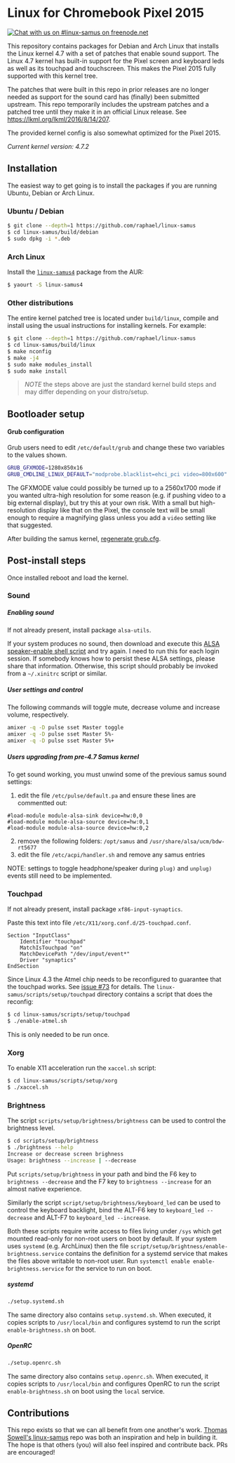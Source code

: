 # Linux for Chromebook Pixel 2015
[![Chat with us on #linux-samus on freenode.net](https://img.shields.io/badge/chat-on%20%23linux--samus-brightgreen.svg)](https://webchat.freenode.net/?channels=linux-samus "Chat with us on #linux-samus on freenode.net")

This repository contains packages for Debian and Arch Linux that installs the Linux kernel 4.7 with
a set of patches that enable sound support. The Linux 4.7 kernel has built-in support for the Pixel
screen and keyboard leds as well as its touchpad and touchscreen. This makes the Pixel 2015 fully
supported with this kernel tree.

The patches that were built in this repo in prior releases are no longer needed as support for the
sound card has (finally) been submitted upstream. This repo temporarily includes the upstream patches
and a patched tree until they make it in an official Linux release. See https://lkml.org/lkml/2016/8/14/207.

The provided kernel config is also somewhat optimized for the Pixel 2015.

*Current kernel version: 4.7.2*

## Installation

The easiest way to get going is to install the packages if you are running
Ubuntu, Debian or Arch Linux.

### Ubuntu / Debian

``` bash
$ git clone --depth=1 https://github.com/raphael/linux-samus
$ cd linux-samus/build/debian
$ sudo dpkg -i *.deb
```

### Arch Linux

Install the [`linux-samus4`](https://aur.archlinux.org/packages/linux-samus4/) package from the AUR:
```sh
$ yaourt -S linux-samus4
```

### Other distributions

The entire kernel patched tree is located under `build/linux`, compile and install using the usual
instructions for installing kernels. For example:
``` bash
$ git clone --depth=1 https://github.com/raphael/linux-samus
$ cd linux-samus/build/linux
$ make nconfig
$ make -j4
$ sudo make modules_install
$ sudo make install
```
> *NOTE* the steps above are just the standard kernel build steps and may
> differ depending on your distro/setup.

## Bootloader setup
#### Grub configuration
Grub users need to edit `/etc/default/grub` and
change these two variables to the values shown.
```sh
GRUB_GFXMODE=1280x850x16
GRUB_CMDLINE_LINUX_DEFAULT="modprobe.blacklist=ehci_pci video=800x600"
```
The GFXMODE value could possibly be turned up to a 2560x1700 mode if you wanted ultra-high resolution for some reason (e.g. if pushing video to a big external display), but try this at your own risk.
With a small but high-resolution display like that on the Pixel, the console text will be small enough to require a magnifying glass unless you add a `video` setting like that suggested.

After building the samus kernel, [regenerate grub.cfg](https://wiki.archlinux.org/index.php/GRUB#Generate_the_main_configuration_file).

## Post-install steps

Once installed reboot and load the kernel.

### Sound

##### Enabling sound

If not already present, install package `alsa-utils`.

If your system produces no sound, then
download and execute this [ALSA speaker-enable shell script](https://raw.githubusercontent.com/GalliumOS/galliumos-samus/master/usr/bin/samus-alsaenable-speakers) and try again.
I need to run this for each login session.
If somebody knows how to persist these ALSA settings, please share that information.
Otherwise, this script should probably be invoked from a `~/.xinitrc` script or similar.

##### User settings and control

The following commands will toggle mute, decrease volume and increase volume,
respectively.
```sh
amixer -q -D pulse sset Master toggle
amixer -q -D pulse sset Master 5%-
amixer -q -D pulse sset Master 5%+
```

##### Users upgrading from pre-4.7 Samus kernel

To get sound working, you must unwind some of the previous samus sound settings:

1) edit the file `/etc/pulse/default.pa` and ensure these lines are commentted out:
```
#load-module module-alsa-sink device=hw:0,0
#load-module module-alsa-source device=hw:0,1
#load-module module-alsa-source device=hw:0,2
```
2) remove the following folders:  `/opt/samus`  and  `/usr/share/alsa/ucm/bdw-rt5677`  
3) edit the file `/etc/acpi/handler.sh` and remove any samus entries  

NOTE: settings to toggle headphone/speaker during `plug)` and `unplug)` events still need to be implemented.

### Touchpad

If not already present, install package `xf86-input-synaptics`.

Paste this text into file `/etc/X11/xorg.conf.d/25-touchpad.conf`.
```
Section "InputClass"
    Identifier "touchpad"
    MatchIsTouchpad "on"
    MatchDevicePath "/dev/input/event*"
    Driver "synaptics"
EndSection
```

Since Linux 4.3 the Atmel chip needs to be reconfigured to guarantee that the touchpad works.
See [issue #73](../../issues/73) for details. The `linux-samus/scripts/setup/touchpad` directory contains a script
that does the reconfig:
```sh
$ cd linux-samus/scripts/setup/touchpad
$ ./enable-atmel.sh
```

This is only needed to be run once.

### Xorg

To enable X11 acceleration run the `xaccel.sh` script:
```sh
$ cd linux-samus/scripts/setup/xorg
$ ./xaccel.sh
```

### Brightness

The script `scripts/setup/brightness/brightness` can be used to control the
brightness level.
```sh
$ cd scripts/setup/brightness
$ ./brightness --help
Increase or decrease screen brighness
Usage: brightness --increase | --decrease
```
Put `scripts/setup/brightness` in your path and bind the F6 key to
`brightness --decrease` and the F7 key to `brightness --increase` for an
almost native experience.

Similarly the script `script/setup/brightness/keyboard_led` can be used to
control the keyboard backlight, bind the ALT-F6 key to
`keyboard_led --decrease` and ALT-F7 to `keyboard_led --increase`.

Both these scripts require write access to files living under `/sys` which
get mounted read-only for non-root users on boot by default. If your system
uses `systemd` (e.g. ArchLinux) then the file
`script/setup/brightness/enable-brightness.service` contains the definition
for a systemd service that makes the files above writable to non-root user.
Run `systemctl enable enable-brightness.service` for the service to run on boot.

##### systemd
```sh
./setup.systemd.sh
```
The same directory also contains `setup.systemd.sh`. When executed, it copies
scripts to `/usr/local/bin` and configures systemd to run the script
`enable-brightness.sh` on boot.

##### OpenRC
```sh
./setup.openrc.sh
```
The same directory also contains `setup.openrc.sh`. When executed, it copies
scripts to `/usr/local/bin` and configures OpenRC to run the script
`enable-brightness.sh` on boot using the `local` service.

## Contributions

This repo exists so that we can all benefit from one another's work.
[Thomas Sowell's linux-samus](https://github.com/tsowell/linux-samus) repo
was both an inspiration and help in building it. The hope is that others
(you) will also feel inspired and contribute back. PRs are encouraged!
